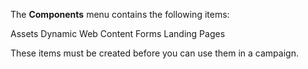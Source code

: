 The **Components** menu contains the following items:

Assets
Dynamic Web Content
Forms
Landing Pages

These items must be created before you can use them in a campaign.
